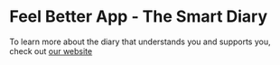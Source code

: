 # Feel Better App - The Smart Diary

To learn more about the diary that understands you and supports you, check out [our website](https://feelbetterapp.github.io/)
